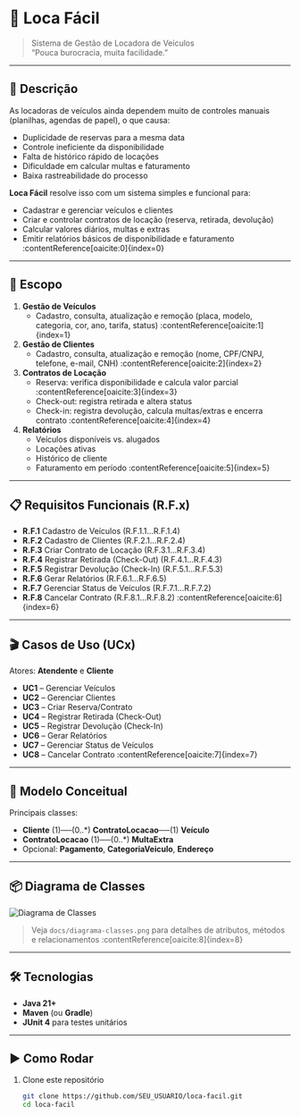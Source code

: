 # 🚗 Loca Fácil

> Sistema de Gestão de Locadora de Veículos  
> “Pouca burocracia, muita facilidade.”

---

## 📖 Descrição

As locadoras de veículos ainda dependem muito de controles manuais (planilhas, agendas de papel), o que causa:

- Duplicidade de reservas para a mesma data  
- Controle ineficiente da disponibilidade  
- Falta de histórico rápido de locações  
- Dificuldade em calcular multas e faturamento  
- Baixa rastreabilidade do processo  

**Loca Fácil** resolve isso com um sistema simples e funcional para:

- Cadastrar e gerenciar veículos e clientes  
- Criar e controlar contratos de locação (reserva, retirada, devolução)  
- Calcular valores diários, multas e extras  
- Emitir relatórios básicos de disponibilidade e faturamento :contentReference[oaicite:0]{index=0}

---

## 🚀 Escopo

1. **Gestão de Veículos**  
   - Cadastro, consulta, atualização e remoção (placa, modelo, categoria, cor, ano, tarifa, status) :contentReference[oaicite:1]{index=1}  
2. **Gestão de Clientes**  
   - Cadastro, consulta, atualização e remoção (nome, CPF/CNPJ, telefone, e-mail, CNH) :contentReference[oaicite:2]{index=2}  
3. **Contratos de Locação**  
   - Reserva: verifica disponibilidade e calcula valor parcial :contentReference[oaicite:3]{index=3}  
   - Check-out: registra retirada e altera status  
   - Check-in: registra devolução, calcula multas/extras e encerra contrato :contentReference[oaicite:4]{index=4}  
4. **Relatórios**  
   - Veículos disponíveis vs. alugados  
   - Locações ativas  
   - Histórico de cliente  
   - Faturamento em período :contentReference[oaicite:5]{index=5}  

---

## 📋 Requisitos Funcionais (R.F.x)

- **R.F.1** Cadastro de Veículos (R.F.1.1…R.F.1.4)  
- **R.F.2** Cadastro de Clientes (R.F.2.1…R.F.2.4)  
- **R.F.3** Criar Contrato de Locação (R.F.3.1…R.F.3.4)  
- **R.F.4** Registrar Retirada (Check-Out) (R.F.4.1…R.F.4.3)  
- **R.F.5** Registrar Devolução (Check-In) (R.F.5.1…R.F.5.3)  
- **R.F.6** Gerar Relatórios (R.F.6.1…R.F.6.5)  
- **R.F.7** Gerenciar Status de Veículos (R.F.7.1…R.F.7.2)  
- **R.F.8** Cancelar Contrato (R.F.8.1…R.F.8.2) :contentReference[oaicite:6]{index=6}

---

## 🎬 Casos de Uso (UCx)

Atores: **Atendente** e **Cliente**  
- **UC1** – Gerenciar Veículos  
- **UC2** – Gerenciar Clientes  
- **UC3** – Criar Reserva/Contrato  
- **UC4** – Registrar Retirada (Check-Out)  
- **UC5** – Registrar Devolução (Check-In)  
- **UC6** – Gerar Relatórios  
- **UC7** – Gerenciar Status de Veículos  
- **UC8** – Cancelar Contrato :contentReference[oaicite:7]{index=7}

---

## 📐 Modelo Conceitual

Principais classes:  
- **Cliente** (1)──(0..*) **ContratoLocacao**──(1) **Veículo**  
- **ContratoLocacao** (1)──(0..*) **MultaExtra**  
- Opcional: **Pagamento**, **CategoriaVeiculo**, **Endereço**

---

## 📦 Diagrama de Classes

![Diagrama de Classes](docs/diagrama-classes.png)

> Veja `docs/diagrama-classes.png` para detalhes de atributos, métodos e relacionamentos :contentReference[oaicite:8]{index=8}

---

## 🛠️ Tecnologias

- **Java 21+**  
- **Maven** (ou **Gradle**)  
- **JUnit 4** para testes unitários  

---

## ▶️ Como Rodar

1. Clone este repositório  
   ```bash
   git clone https://github.com/SEU_USUARIO/loca-facil.git
   cd loca-facil
